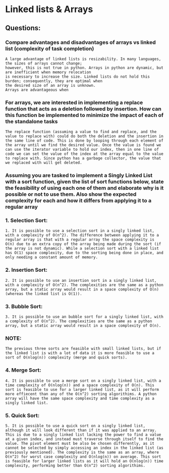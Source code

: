 # Linked lists & Arrays

## Questions:

### Compare advantages and disadvantages of arrays vs linked list (complexity of task completion)

    A large advantage of linked lists is resizability. In many languages, the sizes of arrays cannot change;
    however, this is not true in python. Arrays in python are dynamic, but are inefficient when memory relocation
    is necessary to increase the size. Linked lists do not hold this burden; consequently, they are optimal when
    the desired size of an array is unknown. 
    Arrays are advantageous when

### For arrays, we are interested in implementing a replace function that acts as a deletion followed by insertion. How can this function be implemented to minimize the impact of each of the standalone tasks

    The replace function (assuming a value to find and replace, and the value to replace with) could do both the deletion and the insertion in the same line of code. This is done by looping through each element of the array until we find the desired value. Once the value is found we can use the iterator variable to hold our index, then in one line of code we can set the value of the index at the array equal to the value to replace with. Since python has a garbage collector, the value that we replaced with will get deleted.

### Assuming you are tasked to implement a Singly Linked List with a sort function, given the list of sort functions below, state the feasibility of using each one of them and elaborate why is it possible or not to use them. Also show the expected complexity for each and how it differs from applying it to a regular array
### 1. Selection Sort:
    1. It is possible to use a selection sort in a singly linked list, with a complexity of O(n^2). The difference between applying it to a regular array is that with a regular array the space complexity is O(n) due to an extra copy of the array being made during the sort (if the array is not dynamic). While a selection sort with a linked list has O(1) space complexity, due to the sorting being done in place, and only needing a constant amount of memory. 
### 2. Insertion Sort:
    2. It is possible to use an insertion sort in a singly linked list, with a complexity of O(n^2). The complexities are the same as a python array, but a static array would result in a space complexity of O(n) (whereas the linked list is O(1)).
### 3. Bubble Sort:
    3. It is possible to use an bubble sort for a singly linked list, with a complexity of O(n^2). The complexities are the same as a python array, but a static array would result in a space complexity of O(n).
### NOTE: 
    The previous three sorts are feasible with small linked lists, but if the linked list is with a lot of data it is more feasible to use a sort of O(nlog(n)) complexity (merge and quick sorts).
### 4. Merge Sort:
    4. It is possible to use a merge sort on a singly linked list, with a time complexity of O(nlog(n)) and a space complexity of O(n). This sort is feasible to use for a larger linked list, as it will perform more effiecent than any of the O(n^2) sorting algorithims. A python array will have the same space complexity and time complexity as a singly linked list.
### 5. Quick Sort:
    5. It is possible to use a quick sort on a singly linked list, although it will look different than if it was applied to an array. This is due to a singly linked list lacking the power to find a value at a given index, and instead must traverse through itself to find the value. The pivot element must be also be chosen differently, as it cannot be selected by simply accessing an index in the linked list (as previously mentioned). The complexity is the same as an array, where O(n^2) for worst case complexity and O(nlog(n)) on average. This sort is feasible for larger linked lists as it will hold an O(nlog(n)) time complexity, performing better than O(n^2) sorting algorithims.




